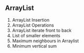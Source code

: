 ## ArrayList 
1. ArrayList Insertion
2. ArrayList Operations
3. ArrayList iterate front to back
4. List of smaller elements
5. Maximum neighbours in Arraylist
6. Minimum vertical sum
